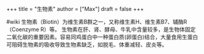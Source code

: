 +++
title = "生物素"
author = ["Max"]
draft = false
+++

\#wiki
生物素（Biotin）为维生素B群之一，又称维生素H、维生素B7、辅酶R（Coenzyme R）等。 生物素在肝、肾、酵母、牛乳中含量较多，是生物体固定二氧化碳的重要因素。容易同鸡蛋白中一种蛋白质(卵蛋白)结合，大量食用生蛋白可阻碍生物素的吸收导致生物素缺乏，如脱毛、体重减轻、皮炎等。
